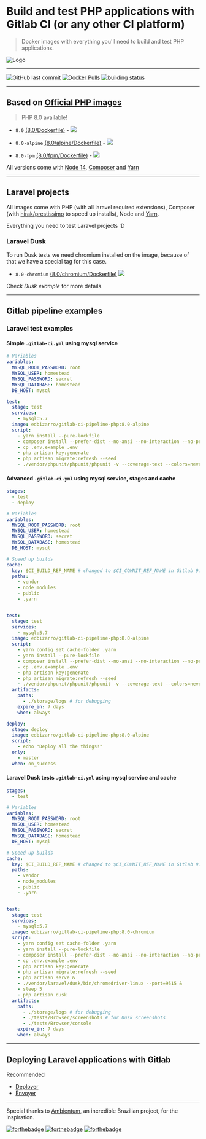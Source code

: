 # Build and test PHP applications with Gitlab CI (or any other CI platform)

> Docker images with everything you'll need to build and test PHP applications.

![Logo](https://raw.githubusercontent.com/edbizarro/gitlab-ci-pipeline-php/master/gitlab-ci-pipeline-php.png)

---
![GitHub last commit](https://img.shields.io/github/last-commit/edbizarro/gitlab-ci-pipeline-php.svg?style=for-the-badge&logo=git) [![Docker Pulls](https://img.shields.io/docker/pulls/edbizarro/gitlab-ci-pipeline-php.svg?style=for-the-badge&logo=docker)](https://hub.docker.com/r/edbizarro/gitlab-ci-pipeline-php/) [![building status](https://gitlab.com/edbizarro/gitlab-ci-pipeline-php/badges/master/pipeline.svg)](https://gitlab.com/edbizarro/gitlab-ci-pipeline-php/commits/master)

---

## Based on [Official PHP images](https://hub.docker.com/_/php/)

> PHP 8.0 available!

- ```8.0``` [(8.0/Dockerfile)](https://github.com/edbizarro/gitlab-ci-pipeline-php/blob/master/php/8.0/Dockerfile) - [![](https://images.microbadger.com/badges/image/edbizarro/gitlab-ci-pipeline-php:8.0.svg)](https://microbadger.com/images/edbizarro/gitlab-ci-pipeline-php:8.0 "Get your own image badge on microbadger.com")

- ```8.0-alpine``` [(8.0/alpine/Dockerfile)](https://github.com/edbizarro/gitlab-ci-pipeline-php/blob/master/php/8.0/alpine/Dockerfile) - [![](https://images.microbadger.com/badges/image/edbizarro/gitlab-ci-pipeline-php:8.0-alpine.svg)](https://microbadger.com/images/edbizarro/gitlab-ci-pipeline-php:8.0-alpine "Get your own image badge on microbadger.com")

- ```8.0-fpm``` [(8.0/fpm/Dockerfile)](https://github.com/edbizarro/gitlab-ci-pipeline-php/blob/master/php/8.0/fpm/Dockerfile) - [![](https://images.microbadger.com/badges/image/edbizarro/gitlab-ci-pipeline-php:8.0-fpm.svg)](https://microbadger.com/images/edbizarro/gitlab-ci-pipeline-php:8.0-fpm "Get your own image badge on microbadger.com")

All versions come with [Node 14](https://nodejs.org/en/), [Composer](https://getcomposer.org/) and [Yarn](https://yarnpkg.com)

---

## Laravel projects

All images come with PHP (with all laravel required extensions), Composer (with [hirak/prestissimo](https://github.com/hirak/prestissimo) to speed up installs), Node and [Yarn](https://yarnpkg.com).

Everything you need to test Laravel projects :D

### Laravel Dusk

To run Dusk tests we need chromium installed on the image, because of that we have a special tag for this case.

- ```8.0-chromium``` [(8.0/chromium/Dockerfile)](https://github.com/edbizarro/gitlab-ci-pipeline-php/blob/master/php/8.0/chromium/Dockerfile) [![](https://images.microbadger.com/badges/image/edbizarro/gitlab-ci-pipeline-php:8.0-chromium.svg)](https://microbadger.com/images/edbizarro/gitlab-ci-pipeline-php:8.0-chromium "Get your own image badge on microbadger.com")

Check *Dusk example* for more details.

---

## Gitlab pipeline examples

### Laravel test examples

#### Simple ```.gitlab-ci.yml``` using mysql service

```yaml
# Variables
variables:
  MYSQL_ROOT_PASSWORD: root
  MYSQL_USER: homestead
  MYSQL_PASSWORD: secret
  MYSQL_DATABASE: homestead
  DB_HOST: mysql

test:
  stage: test
  services:
    - mysql:5.7
  image: edbizarro/gitlab-ci-pipeline-php:8.0-alpine
  script:
    - yarn install --pure-lockfile
    - composer install --prefer-dist --no-ansi --no-interaction --no-progress
    - cp .env.example .env
    - php artisan key:generate
    - php artisan migrate:refresh --seed
    - ./vendor/phpunit/phpunit/phpunit -v --coverage-text --colors=never --stderr
```

#### Advanced ```.gitlab-ci.yml``` using mysql service, stages and cache

```yaml
stages:
  - test
  - deploy

# Variables
variables:
  MYSQL_ROOT_PASSWORD: root
  MYSQL_USER: homestead
  MYSQL_PASSWORD: secret
  MYSQL_DATABASE: homestead
  DB_HOST: mysql

# Speed up builds
cache:
  key: $CI_BUILD_REF_NAME # changed to $CI_COMMIT_REF_NAME in Gitlab 9.x
  paths:
    - vendor
    - node_modules
    - public
    - .yarn


test:
  stage: test
  services:
    - mysql:5.7
  image: edbizarro/gitlab-ci-pipeline-php:8.0-alpine
  script:
    - yarn config set cache-folder .yarn
    - yarn install --pure-lockfile
    - composer install --prefer-dist --no-ansi --no-interaction --no-progress
    - cp .env.example .env
    - php artisan key:generate
    - php artisan migrate:refresh --seed
    - ./vendor/phpunit/phpunit/phpunit -v --coverage-text --colors=never --stderr
  artifacts:
    paths:
      - ./storage/logs # for debugging
    expire_in: 7 days
    when: always

deploy:
  stage: deploy
  image: edbizarro/gitlab-ci-pipeline-php:8.0-alpine
  script:
    - echo "Deploy all the things!"
  only:
    - master
  when: on_success
```

#### Laravel Dusk tests ```.gitlab-ci.yml``` using mysql service and cache

```yaml
stages:
  - test

# Variables
variables:
  MYSQL_ROOT_PASSWORD: root
  MYSQL_USER: homestead
  MYSQL_PASSWORD: secret
  MYSQL_DATABASE: homestead
  DB_HOST: mysql

# Speed up builds
cache:
  key: $CI_BUILD_REF_NAME # changed to $CI_COMMIT_REF_NAME in Gitlab 9.x
  paths:
    - vendor
    - node_modules
    - public
    - .yarn


test:
  stage: test
  services:
    - mysql:5.7
  image: edbizarro/gitlab-ci-pipeline-php:8.0-chromium
  script:
    - yarn config set cache-folder .yarn
    - yarn install --pure-lockfile
    - composer install --prefer-dist --no-ansi --no-interaction --no-progress
    - cp .env.example .env
    - php artisan key:generate
    - php artisan migrate:refresh --seed
    - php artisan serve &
    - ./vendor/laravel/dusk/bin/chromedriver-linux --port=9515 &
    - sleep 5
    - php artisan dusk
  artifacts:
    paths:
      - ./storage/logs # for debugging
      - ./tests/Browser/screenshots # for Dusk screenshots
      - ./tests/Browser/console
    expire_in: 7 days
    when: always
```
---

## Deploying Laravel applications with Gitlab

Recommended

- [Deployer](https://deployer.org/blog/how-to-deploy-laravel)
- [Envoyer](https://envoyer.io)

---

Special thanks to [Ambientum](https://github.com/codecasts/ambientum), an incredible Brazilian project, for the inspiration.

[![forthebadge](https://forthebadge.com/images/badges/60-percent-of-the-time-works-every-time.svg)](https://forthebadge.com)
[![forthebadge](https://forthebadge.com/images/badges/contains-cat-gifs.svg)](https://forthebadge.com)
[![forthebadge](http://forthebadge.com/images/badges/built-by-developers.svg)](http://forthebadge.com)
